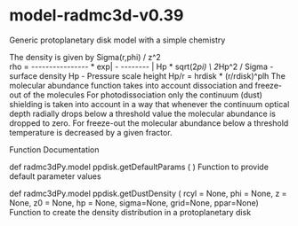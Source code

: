 # model-radmc3d-v0.39
Generic protoplanetary disk model with a simple chemistry

The density is given by
            Sigma(r,phi)          /   z^2    \
    rho =  ---------------- * exp| - -------- |
            Hp * sqrt(2*pi)       \   2*Hp^2 /
    Sigma - surface density
    Hp    - Pressure scale height
    Hp/r  = hrdisk * (r/rdisk)^plh
The molecular abundance function takes into account dissociation and freeze-out of the molecules
For photodissociation only the continuum (dust) shielding is taken into account in a way that
whenever the continuum optical depth radially drops below a threshold value the molecular abundance
is dropped to zero. For freeze-out the molecular abundance below a threshold temperature is decreased
by a given fractor.

Function Documentation

def radmc3dPy.model ppdisk.getDefaultParams ( )
Function to provide default parameter values

def radmc3dPy.model ppdisk.getDustDensity ( rcyl = None, phi = None, z = None, z0 = None, hp = None, sigma=None, grid=None, ppar=None)
Function to create the density distribution in a protoplanetary disk


